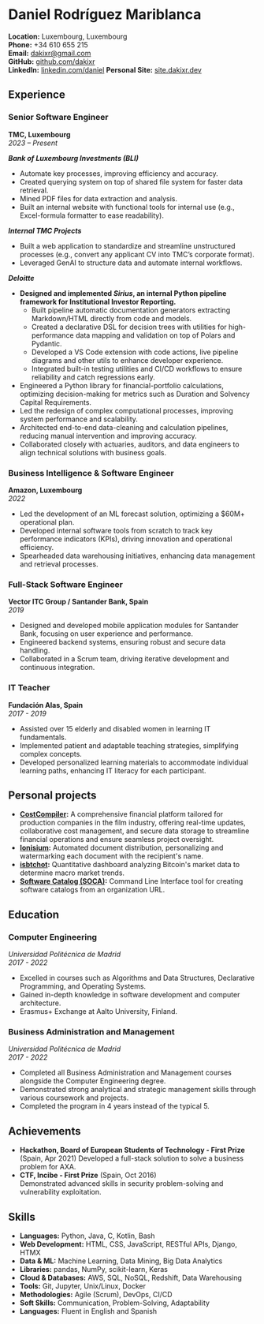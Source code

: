 # Daniel Rodríguez Mariblanca

**Location:** Luxembourg, Luxembourg  
**Phone:** +34 610 655 215  
**Email:** [dakixr@gmail.com](mailto:dakixr@gmail.com)  
**GitHub:** [github.com/dakixr](https://github.com/dakixr)  
**LinkedIn:** [linkedin.com/daniel](https://www.linkedin.com/in/daniel-rodr%C3%ADguez-mariblanca-00a26a173/)
**Personal Site:** [site.dakixr.dev](https://site.dakixr.dev)

## **Experience**

### **Senior Software Engineer**

**TMC, Luxembourg**  
_2023 – Present_  

**_Bank of Luxembourg Investments (BLI)_**
- Automate key processes, improving efficiency and accuracy.  
- Created querying system on top of shared file system for faster data retrieval.  
- Mined PDF files for data extraction and analysis.  
- Built an internal website with functional tools for internal use (e.g., Excel-formula formatter to ease readability).  

**_Internal TMC Projects_**
- Built a web application to standardize and streamline unstructured processes (e.g., convert any applicant CV into TMC’s corporate format).  
- Leveraged GenAI to structure data and automate internal workflows.  

**_Deloitte_**
- **Designed and implemented *Sirius*, an internal Python pipeline framework for Institutional Investor Reporting.**  
  - Built pipeline automatic documentation generators extracting Markdown/HTML directly from code and models.  
  - Created a declarative DSL for decision trees with utilities for high-performance data mapping and validation on top of Polars and Pydantic.  
  - Developed a VS Code extension with code actions, live pipeline diagrams and other utils to enhance developer experience.  
  - Integrated built-in testing utilities and CI/CD workflows to ensure reliability and catch regressions early.  
- Engineered a Python library for financial-portfolio calculations, optimizing decision-making for metrics such as Duration and Solvency Capital Requirements.  
- Led the redesign of complex computational processes, improving system performance and scalability.  
- Architected end-to-end data-cleaning and calculation pipelines, reducing manual intervention and improving accuracy.  
- Collaborated closely with actuaries, auditors, and data engineers to align technical solutions with business goals.

### **Business Intelligence & Software Engineer**

**Amazon, Luxembourg**  
_2022_

- Led the development of an ML forecast solution, optimizing a $60M+ operational plan.
- Developed internal software tools from scratch to track key performance indicators (KPIs), driving innovation and operational efficiency.
- Spearheaded data warehousing initiatives, enhancing data management and retrieval processes.

### **Full-Stack Software Engineer**

**Vector ITC Group / Santander Bank, Spain**  
_2019_

- Designed and developed mobile application modules for Santander Bank, focusing on user experience and performance.
- Engineered backend systems, ensuring robust and secure data handling.
- Collaborated in a Scrum team, driving iterative development and continuous integration.

### **IT Teacher**

**Fundación Alas, Spain**  
_2017 - 2019_

- Assisted over 15 elderly and disabled women in learning IT fundamentals.
- Implemented patient and adaptable teaching strategies, simplifying complex concepts.
- Developed personalized learning materials to accommodate individual learning paths, enhancing IT literacy for each participant.

## **Personal projects**

- **[CostCompiler](https://costcompiler.com):** A comprehensive financial platform tailored for production companies in the film industry, offering real-time updates, collaborative cost management, and secure data storage to streamline financial operations and ensure seamless project oversight.
- **[Ionisium](https://ionisium.es):** Automated document distribution, personalizing and watermarking each document with the recipient's name.
- **[isbtchot](https://isbtchot.dakixr.dev):** Quantitative dashboard analyzing Bitcoin's market data to determine macro market trends.
- **[Software Catalog (SOCA)](https://github.com/oeg-upm/soca):** Command Line Interface tool for creating software catalogs from an organization URL.

## **Education**

### **Computer Engineering**

_Universidad Politécnica de Madrid_  
_2017 - 2022_

- Excelled in courses such as Algorithms and Data Structures, Declarative Programming, and Operating Systems.
- Gained in-depth knowledge in software development and computer architecture.
- Erasmus+ Exchange at Aalto University, Finland.

### **Business Administration and Management**

_Universidad Politécnica de Madrid_  
_2017 - 2022_

- Completed all Business Administration and Management courses alongside the Computer Engineering degree.
- Demonstrated strong analytical and strategic management skills through various coursework and projects.
- Completed the program in 4 years instead of the typical 5.

## **Achievements**

- **Hackathon, Board of European Students of Technology - First Prize** (Spain, Apr 2021)
  Developed a full-stack solution to solve a business problem for AXA.
- **CTF, Incibe - First Prize** (Spain, Oct 2016)  
  Demonstrated advanced skills in security problem-solving and vulnerability exploitation.

## **Skills**

- **Languages:** Python, Java, C, Kotlin, Bash
- **Web Development:** HTML, CSS, JavaScript, RESTful APIs, Django, HTMX
- **Data & ML:** Machine Learning, Data Mining, Big Data Analytics
- **Libraries:** pandas, NumPy, scikit-learn, Keras
- **Cloud & Databases:** AWS, SQL, NoSQL, Redshift, Data Warehousing
- **Tools:** Git, Jupyter, Unix/Linux, Docker
- **Methodologies:** Agile (Scrum), DevOps, CI/CD
- **Soft Skills:** Communication, Problem-Solving, Adaptability
- **Languages:** Fluent in English and Spanish

